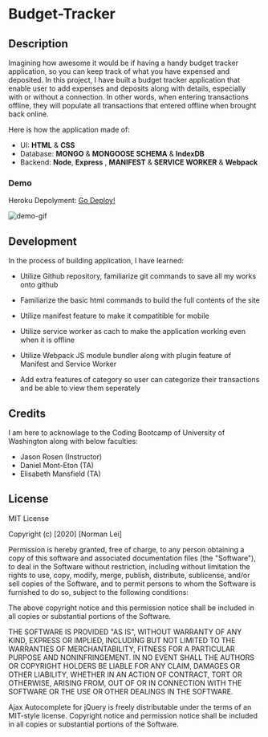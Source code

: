 # Budget-Tracker

## Description

Imagining how awesome it would be if having a handy budget tracker application, so you can keep track of what you have expensed and deposited. In this project, I have built a budget tracker application that enable user to add expenses and deposits along with details, especially with or without a connection. In other words, when entering transactions offline, they will populate all transactions that entered offline when brought back online.

Here is how the application made of:
* UI: **HTML** & **CSS**
* Database: **MONGO** & **MONGOOSE SCHEMA** & **IndexDB**
* Backend: **Node**, **Express** , **MANIFEST** & **SERVICE WORKER** & **Webpack**


### Demo
Heroku Depolyment: [Go Deploy!](https://budget-tracker-norman.herokuapp.com/)

![demo-gif](public/assets/images/demo.gif)


## Development

In the process of building application, I have learned:
* Utilize Github repository, familiarize git commands to save all my works onto github

* Familiarize the basic html commands to build the full contents of the site

* Utilize manifest feature to make it compatitible for mobile

* Utilize service worker as cach to make the application working even when it is offline

* Utilize Webpack JS module bundler along with plugin feature of Manifest and Service Worker

* Add extra features of category so user can categorize their transactions and be able to view them seperately


## Credits 

I am here to acknowlage to the Coding Bootcamp of University of Washington along with below faculties:
* Jason Rosen (Instructor)
* Daniel Mont-Eton (TA)
* Elisabeth Mansfield (TA)


## License
MIT License

Copyright (c) [2020] [Norman Lei]

Permission is hereby granted, free of charge, to any person obtaining a copy
of this software and associated documentation files (the "Software"), to deal
in the Software without restriction, including without limitation the rights
to use, copy, modify, merge, publish, distribute, sublicense, and/or sell
copies of the Software, and to permit persons to whom the Software is
furnished to do so, subject to the following conditions:

The above copyright notice and this permission notice shall be included in all
copies or substantial portions of the Software.

THE SOFTWARE IS PROVIDED "AS IS", WITHOUT WARRANTY OF ANY KIND, EXPRESS OR
IMPLIED, INCLUDING BUT NOT LIMITED TO THE WARRANTIES OF MERCHANTABILITY,
FITNESS FOR A PARTICULAR PURPOSE AND NONINFRINGEMENT. IN NO EVENT SHALL THE
AUTHORS OR COPYRIGHT HOLDERS BE LIABLE FOR ANY CLAIM, DAMAGES OR OTHER
LIABILITY, WHETHER IN AN ACTION OF CONTRACT, TORT OR OTHERWISE, ARISING FROM,
OUT OF OR IN CONNECTION WITH THE SOFTWARE OR THE USE OR OTHER DEALINGS IN THE
SOFTWARE.

Ajax Autocomplete for jQuery is freely distributable under the terms of an MIT-style license.
Copyright notice and permission notice shall be included in all copies or substantial portions of the Software.
